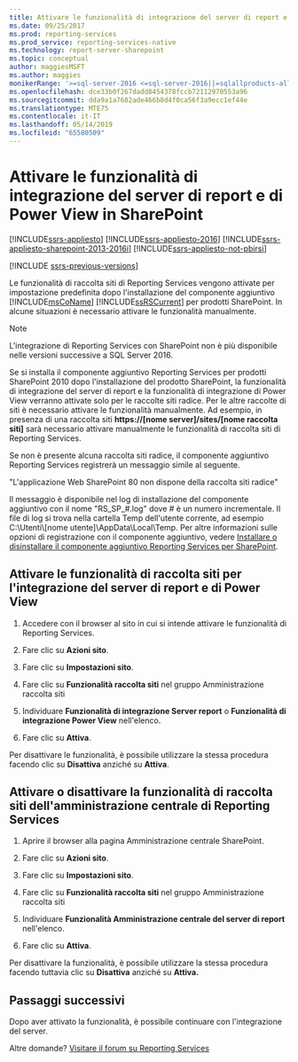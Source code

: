 ```yaml
---
title: Attivare le funzionalità di integrazione del server di report e di Power View in SharePoint | Microsoft Docs
ms.date: 09/25/2017
ms.prod: reporting-services
ms.prod_service: reporting-services-native
ms.technology: report-server-sharepoint
ms.topic: conceptual
author: maggiesMSFT
ms.author: maggies
monikerRange: '>=sql-server-2016 <=sql-server-2016||=sqlallproducts-allversions'
ms.openlocfilehash: dce33b0f267dadd8454378fccb72112970553a96
ms.sourcegitcommit: dda9a1a7682ade466b8d4f0ca56f3a9ecc1ef44e
ms.translationtype: MTE75
ms.contentlocale: it-IT
ms.lasthandoff: 05/14/2019
ms.locfileid: "65580509"
---
```

# <a name="activate-the-report-server-and-power-view-integration-features-in-sharepoint"></a>Attivare le funzionalità di integrazione del server di report e di Power View in SharePoint

[!INCLUDE[ssrs-appliesto](../../includes/ssrs-appliesto.md)] [!INCLUDE[ssrs-appliesto-2016](../../includes/ssrs-appliesto-2016.md)] [!INCLUDE[ssrs-appliesto-sharepoint-2013-2016i](../../includes/ssrs-appliesto-sharepoint-2013-2016.md)] [!INCLUDE[ssrs-appliesto-not-pbirsi](../../includes/ssrs-appliesto-not-pbirs.md)]

[!INCLUDE [ssrs-previous-versions](../../includes/ssrs-previous-versions.md)]

  Le funzionalità di raccolta siti di Reporting Services vengono attivate per impostazione predefinita dopo l'installazione del componente aggiuntivo [!INCLUDE[msCoName](../../includes/msconame-md.md)] [!INCLUDE[ssRSCurrent](../../includes/ssrscurrent-md.md)] per prodotti SharePoint. In alcune situazioni è necessario attivare le funzionalità manualmente.  

> [!NOTE]
> L'integrazione di Reporting Services con SharePoint non è più disponibile nelle versioni successive a SQL Server 2016.

 Se si installa il componente aggiuntivo Reporting Services per prodotti SharePoint 2010 dopo l'installazione del prodotto SharePoint, la funzionalità di integrazione del server di report e la funzionalità di integrazione di Power View verranno attivate solo per le raccolte siti radice. Per le altre raccolte di siti è necessario attivare le funzionalità manualmente. Ad esempio, in presenza di una raccolta siti **https://[nome server]/sites/[nome raccolta siti]** sarà necessario attivare manualmente le funzionalità di raccolta siti di Reporting Services.  
  
 Se non è presente alcuna raccolta siti radice, il componente aggiuntivo Reporting Services registrerà un messaggio simile al seguente.  
  
 "L'applicazione Web SharePoint 80 non dispone della raccolta siti radice"  
  
 Il messaggio è disponibile nel log di installazione del componente aggiuntivo con il nome "RS_SP_#.log" dove # è un numero incrementale. Il file di log si trova nella cartella Temp dell'utente corrente, ad esempio C:\Utenti\\[nome utente]\AppData\Local\Temp. Per altre informazioni sulle opzioni di registrazione con il componente aggiuntivo, vedere [Installare o disinstallare il componente aggiuntivo Reporting Services per SharePoint](../../reporting-services/install-windows/install-or-uninstall-the-reporting-services-add-in-for-sharepoint.md).  

## <a name="activate-the-report-server-and-power-view-integration-site-collection-features"></a>Attivare le funzionalità di raccolta siti per l'integrazione del server di report e di Power View
  
1.  Accedere con il browser al sito in cui si intende attivare le funzionalità di Reporting Services.  
  
2.  Fare clic su **Azioni sito**.  
  
3.  Fare clic su **Impostazioni sito**.  
  
4.  Fare clic su **Funzionalità raccolta siti** nel gruppo Amministrazione raccolta siti  
  
5.  Individuare **Funzionalità di integrazione Server report** o **Funzionalità di integrazione Power View** nell'elenco.  
  
6.  Fare clic su **Attiva**.  
  
 Per disattivare le funzionalità, è possibile utilizzare la stessa procedura facendo clic su **Disattiva** anziché su **Attiva**.  
  
## <a name="activate-or-deactivate-reporting-services-central-administration-site-collection-feature"></a>Attivare o disattivare la funzionalità di raccolta siti dell'amministrazione centrale di Reporting Services
  
1.  Aprire il browser alla pagina Amministrazione centrale SharePoint.  
  
2.  Fare clic su **Azioni sito**.  
  
3.  Fare clic su **Impostazioni sito**.  
  
4.  Fare clic su **Funzionalità raccolta siti** nel gruppo Amministrazione raccolta siti  
  
5.  Individuare **Funzionalità Amministrazione centrale del server di report** nell'elenco.  
  
6.  Fare clic su **Attiva**.  
  
 Per disattivare la funzionalità, è possibile utilizzare la stessa procedura facendo tuttavia clic su **Disattiva** anziché su **Attiva.**  
  
## <a name="next-steps"></a>Passaggi successivi

Dopo aver attivato la funzionalità, è possibile continuare con l'integrazione del server.

Altre domande? [Visitare il forum su Reporting Services](https://go.microsoft.com/fwlink/?LinkId=620231)
